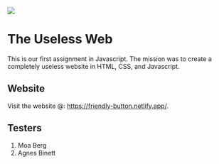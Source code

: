 ![](https://media.giphy.com/media/eM1JhbNoeOnFX9ckcn/giphy.gif)

# The Useless Web

This is our first assignment in Javascript. The mission was to create a completely useless website in HTML, CSS, and Javascript.

## Website

Visit the website @: https://friendly-button.netlify.app/.

## Testers

1. Moa Berg
2. Agnes Binett
